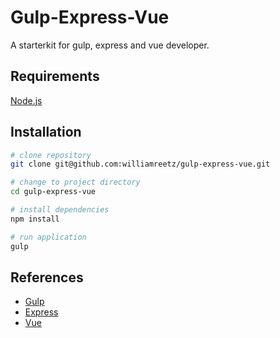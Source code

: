 # Gulp-Express-Vue
A starterkit for gulp, express and vue developer.

## Requirements
[Node.js](https://nodejs.org/en/)

## Installation

```sh
# clone repository
git clone git@github.com:williamreetz/gulp-express-vue.git

# change to project directory
cd gulp-express-vue

# install dependencies
npm install

# run application
gulp
```

## References
- [Gulp](https://gulpjs.com/)
- [Express](https://expressjs.com/en/)
- [Vue](https://vuejs.org/)